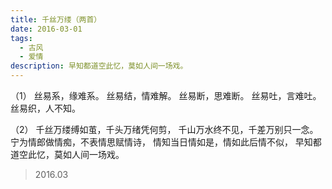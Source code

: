 ```yaml
---
title: 千丝万缕（两首）
date: 2016-03-01
tags:
  - 古风
  - 爱情
description: 早知都道空此忆，莫如人间一场戏。
---
```


（1）
丝易系，缘难系。
丝易结，情难解。
丝易断，思难断。
丝易吐，言难吐。
丝易织，人不知。

（2）
千丝万缕缚如茧，千头万绪凭何剪，
千山万水终不见，千差万别只一念。
宁为情郎做情痴，不表情思赋情诗，
情知当日情如是，情如此后情不似，
早知都道空此忆，莫如人间一场戏。

> 2016.03